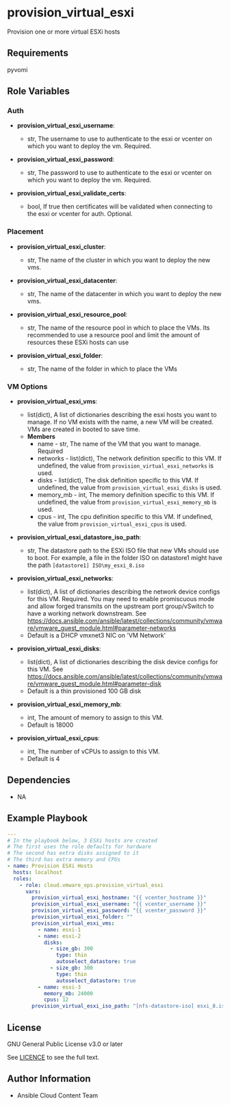 # provision_virtual_esxi

Provision one or more virtual ESXi hosts

## Requirements

pyvomi

## Role Variables

### Auth
- **provision_virtual_esxi_username**:
  - str, The username to use to authenticate to the esxi or vcenter on which you want to deploy the vm. Required.

- **provision_virtual_esxi_password**:
  - str, The password to use to authenticate to the esxi or vcenter on which you want to deploy the vm. Required.

- **provision_virtual_esxi_validate_certs**:
  - bool, If true then certificates will be validated when connecting to the esxi or vcenter for auth. Optional.

### Placement
- **provision_virtual_esxi_cluster**:
  - str, The name of the cluster in which you want to deploy the new vms.

- **provision_virtual_esxi_datacenter**:
  - str, The name of the datacenter in which you want to deploy the new vms.

- **provision_virtual_esxi_resource_pool**:
  - str, The name of the resource pool in which to place the VMs. Its recommended to use a resource pool and limit the amount of resources these ESXi hosts can use

- **provision_virtual_esxi_folder**:
  - str, The name of the folder in which to place the VMs


### VM Options
- **provision_virtual_esxi_vms**:
  - list(dict), A list of dictionaries describing the esxi hosts you want to manage. If no VM exists with the name, a new VM will be created. VMs are created in booted to save time.
  - **Members**
    - name - str, The name of the VM that you want to manage. Required
    - networks - list(dict), The network definition specific to this VM. If undefined, the value from `provision_virtual_esxi_networks` is used.
    - disks - list(dict), The disk definition specific to this VM. If undefined, the value from `provision_virtual_esxi_disks` is used.
    - memory_mb - int, The memory definition specific to this VM. If undefined, the value from `provision_virtual_esxi_memory_mb` is used.
    - cpus - int, The cpu definition specific to this VM. If undefined, the value from `provision_virtual_esxi_cpus` is used.

- **provision_virtual_esxi_datastore_iso_path**:
  - str, The datastore path to the ESXi ISO file that new VMs should use to boot. For example, a file in the folder ISO on datastore1 might have the path `[datastore1] ISO\my_esxi_8.iso`

- **provision_virtual_esxi_networks**:
  - list(dict), A list of dictionaries describing the network device configs for this VM. Required. You may need to enable promiscuous mode and allow forged transmits on the upstream port group/vSwitch to have a working network downstream. See https://docs.ansible.com/ansible/latest/collections/community/vmware/vmware_guest_module.html#parameter-networks
  - Default is a DHCP vmxnet3 NIC on 'VM Network'

- **provision_virtual_esxi_disks**:
  - list(dict), A list of dictionaries describing the disk device configs for this VM. See https://docs.ansible.com/ansible/latest/collections/community/vmware/vmware_guest_module.html#parameter-disk
  - Default is a thin provisioned 100 GB disk

- **provision_virtual_esxi_memory_mb**:
  - int, The amount of memory to assign to this VM.
  - Default is 18000

- **provision_virtual_esxi_cpus**:
  - int, The number of vCPUs to assign to this VM.
  - Default is 4

## Dependencies

- NA

## Example Playbook
```yaml
---
# In the playbook below, 3 ESXi hosts are created
# The first uses the role defaults for hardware
# The second has extra disks assigned to it
# The third has extra memory and CPUs
- name: Provision ESXi Hosts
  hosts: localhost
  roles:
    - role: cloud.vmware_ops.provision_virtual_esxi
      vars:
        provision_virtual_esxi_hostname: "{{ vcenter_hostname }}"
        provision_virtual_esxi_username: "{{ vcenter_username }}"
        provision_virtual_esxi_password: "{{ vcenter_password }}"
        provision_virtual_esxi_folder: ""
        provision_virtual_esxi_vms:
          - name: esxi-1
          - name: esxi-2
            disks:
              - size_gb: 300
                type: thin
                autoselect_datastore: true
              - size_gb: 300
                type: thin
                autoselect_datastore: true
          - name: esxi-3
            memory_mb: 24000
            cpus: 12
        provision_virtual_esxi_iso_path: "[nfs-datastore-iso] esxi_8.iso"
```

License
-------

GNU General Public License v3.0 or later

See [LICENCE](https://github.com/ansible-collections/cloud.aws_troubleshooting/blob/main/LICENSE) to see the full text.

Author Information
------------------

- Ansible Cloud Content Team
